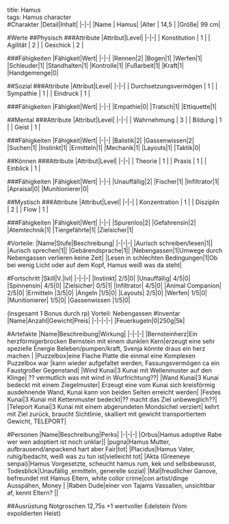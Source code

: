 title: Hamus  
tags: Hamus character  
#Charakter
|Detail|Inhalt|
|-|-|
|Name | Hamus|
|Alter | 14,5 |
|Größe| 99 cm|


#Werte
##Physisch
###Attribute
|Attribut|Level|
|-|-|
| Konstitution | 1 |
| Agilität | 2 |
| Geschick | 2 |

###Fähigkeiten
|Fähigkeit|Wert|
|-|-|
|Rennen|2|
|Bogen|1|
|Werfen|1|
|Schleuder|1|
|Standhalten|1|
|Kontrolle|1|
|Fußarbeit|1|
|Kraft|1|
|Handgemenge|0|


##Sozial
###Attribute 
|Attribut|Level|
|-|-|
| Durchsetzungsvermögen | 1 |
| Sympathie | 1 |
| Eindruck | 1 |


###Fähigkeiten
|Fähigkeit|Wert|
|-|-|
|Empathie|0|
|Tratsch|1|
|Ettiquette|1|


##Mental
###Attribute 
|Attribut|Level|
|-|-|
| Wahrnehmung | 3 |
| Bildung | 1 |
| Geist | 1 |


###Fähigkeiten
|Fähigkeit|Wert|
|-|-|
|Balistik|2|
|Gassenwissen|2|
|Suchen|1|
|Instinkt|1|
|Ermitteln|1|
|Mechanik|1|
|Layouts|1|
|Taktik|0|

##Können
###Attribute 
|Attribut|Level|
|-|-|
| Theorie | 1 |
| Praxis | 1 |
| Einblick | 1 |

###Fähigkeiten
|Fähigkeit|Wert|
|-|-|
|Unauffällig|2|
|Fischer|1|
|Infiltrator|1|
|Apraisal|0|
|Munitionierer|0|


##Mystisch
###Attribute 
|Attribut|Level|
|-|-|
| Konzentration | 1 |
| Disziplin | 2 |
| Flow | 1 |


###Fähigkeiten
|Fähigkeit|Wert|
|-|-|
|Spurenlos|2|
|Gefahrensin|2|
|Atemtechnik|1|
|Tiergefährte|1|
|Zielsicher|1|

#Vorteile:
|Name|Stufe|Beschreibung|
|-|-|-|
|Aurisch schreiben/lesen|1||
|Aurisch sprechen|1||
|Gebärendsprache|1||
|Nebengassen|1|Umwege durch Nebengassen verlieren keine Zeit|
|Lesen in schlechten Bedingungen|1|Ob bei wenig Licht oder auf dem Kopf, Hamus weiß was da steht|

#Fortschritt
|Skill|V.|lvl|
|-|-|-|
|Instinkt| 2/5|0|
|Unauffällig| 4/5|0|
|Spinnensin| 4/5|0|
|Zielsicher| 0/5|1|
|Infiltrator| 4/5|0|
|Animal Companion| 2/5|0|
|Ermitteln |3/5|0|
|Angeln |1/5|0|
|Layouts| 2/5|0|
|Werfen| 1/5|0|
|Munitionierer| 1/5|0|
|Gassenwissen |1/5|0|

(insgesamt 1 Bonus durch rp) Vorteil: Nebengassen 
#Inventar
|Name|Anzahl|Gewicht|Preis|
|-|-|-|-|
|Feuerkugeln|0|250g|5k|

#Artefakte
|Name|Beschreibung|Wirkung|
|-|-|-|
|Bernsteinherz|Ein herzförmigerbrocken Bernstein mit einem dunklen Kern|erzeugt eine sehr spezielle Energie Beleben/pumpen/kraft, Svenja könnte draus ein herz machen |
|Puzzelbox|eine Flache Platte die einmal eine Komplexen Puzzelbox war |kann wieder aufgefaltet werden, Fassungsvermögen ca ein Faustgroßer Gegenstand|
|Wind Kunai|3 Kunai mit Wellenmuster auf den Klinge| ?? vermutlich was mit wind in Wurfrichtung??|
|Wand Kunai|3 Kunai bedeckt mit einem Ziegelmuster| Erzeugt eine vom Kunai sich kreisförmig ausdehnende Wand, Kunai kann von beiden Seiten erreicht werden|
|Festes Kunai|3 Kunai mit Kettenmuster bedeckt|?? macht das Ziel unbeweglich??|
|Teleport Kunai|3 Kunai mit einem abgerundeten Mondsichel verziert| kehrt mit Ziel zurück, braucht Sichtlinie, skalliert mit gewicht transportiertem Gewicht, TELEPORT|

#Personen
|Name|Beschreibung|Perks|
|-|-|-|
|Orbus|Hamus adoptive Rabe wer wen adoptiert ist noch unklar||
|pugna|Hamus Mutter, aufbrausend/anpackend hart aber Fair|tot|
|Placidus|Hamus Vater, ruhig/bedacht, weiß was zu tun ist|vielleicht tot|
|Akta (Greeneye senpai)|Hamus Vorgesetzte, scheucht hamus rum, kek und selbsbewusst, Todesblick|Unaufällig ,ermitteln, generelle sozial|
|Mal|freudlicher Ganove, befreundet mit Hamus Eltern, white collor crime|con artist/dinge Ausspähen, Money |
|Raben Dude|einer von Tajams Vassallen, unsichtbar af, kennt Eltern? ||


##Ausrüstung
Notgroschen 12,75s +1 wertvoller Edelstein (Vom expoldierten Heist)   





